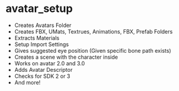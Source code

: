 # avatar_setup
- Creates Avatars Folder
- Creates FBX, UMats, Textrues, Animations, FBX, Prefab Folders
- Extracts Materials
- Setup Import Settings
- Gives suggested eye position (Given specific bone path exists)
- Creates a scene with the character inside
- Works on avatar 2.0 and 3.0
- Adds Avatar Descriptor
- Checks for SDK 2 or 3
- And more!
